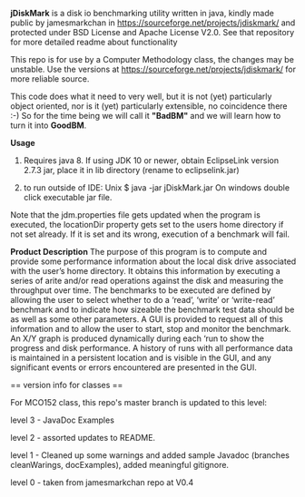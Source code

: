 **jDiskMark** is a disk io benchmarking utility written in java, kindly made public by jamesmarkchan in https://sourceforge.net/projects/jdiskmark/  and protected under BSD License and Apache License V2.0.  See that repository for more detailed readme about functionality

This repo is for use by a Computer Methodology class, the changes may be unstable. Use the versions at https://sourceforge.net/projects/jdiskmark/ for more reliable source.

This code does what it need to very well, but it is not (yet) particularly object oriented, nor is it (yet) particularly extensible, no coincidence there :-) So for the time being we will call it **"BadBM"** and we will learn how to turn it into **GoodBM**.
 
**Usage**

1. Requires java 8. If using JDK 10 or newer, obtain EclipseLink version 2.7.3 jar, place it in lib directory (rename to eclipselink.jar)

2. to run outside of IDE:
   Unix         $ java -jar jDiskMark.jar
   On windows double click executable jar file.


Note that the jdm.properties file gets updated when the program is executed, the locationDir property gets set to the users home directory if not set already. If it is set and its wrong, execution of a benchmark will fail.

**Product Description**
The purpose of this program is to compute and provide some performance information about the local disk drive associated with the user’s home directory. It obtains this information by executing a series of arite and/or read operations against the disk and measuring the throughput over time. The benchmarks to be executed are defined by allowing the user to select whether to do a ‘read’, ‘write’ or ‘write-read’ benchmark and to indicate how sizeable the benchmark test data should be as well as some other parameters. A GUI is provided to request all of this information and to allow the user to start, stop and monitor the benchmark. An X/Y graph is produced dynamically during each ‘run to show the progress and disk performance. A history of runs with all performance data is maintained in a persistent location and is visible in the GUI, and any significant events or errors encountered are presented in the GUI.







== version info for classes ==

For MCO152 class, this repo's master branch is updated to this level:

level 3 - JavaDoc Examples

level 2 - assorted updates to README.

level 1 - Cleaned up some warnings and added sample Javadoc (branches cleanWarings, docExamples), added meaningful gitignore.

level 0 - taken from jamesmarkchan repo at V0.4
